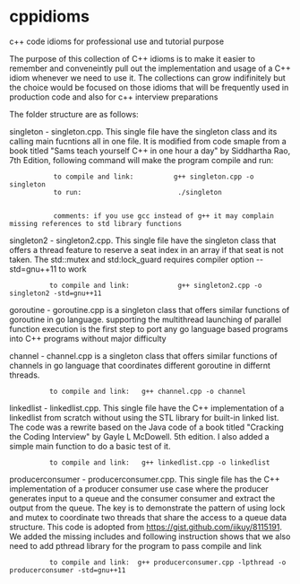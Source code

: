 # cppidioms
c++ code idioms for professional use and tutorial purpose

The purpose of this collection of C++ idioms is to make it easier to remember and conveneintly pull out
the implementation and usage of a C++ idiom whenever we need to use it. The
collections can grow indifinitely but the choice would be focused on those idioms that will be frequently used in production code and also for c++ interview preparations

The folder structure are as follows:

  singleton - singleton.cpp. This single file have the singleton class and its
              calling main fucntions all in one file. It is modified from code smaple from a book
              titled "Sams teach yourself C++ in one hour a day" by Siddhartha Rao, 7th Edition, 
              following command will make the program compile and run: 
 
               to compile and link:          g++ singleton.cpp -o singleton
               to run:                        ./singleton


               comments: if you use gcc instead of g++ it may complain missing references to std library functions

 singleton2 - singleton2.cpp. This single file have the singleton class that offers a thread feature to reserve a
              seat index in an array if that seat is not taken. The std::mutex and std:lock_guard requires
              compiler option --std=gnu++11 to work

              to compile and link:            g++ singleton2.cpp -o singleton2 -std=gnu++11

 goroutine  - goroutine.cpp is a singleton class that offers similar functions of goroutine in go language. 
              supporting the multithread launching of parallel function execution is the first step to port
              any go language based programs into C++ programs without major difficulty

 channel    - channel.cpp is a singleton class that offers similar functions of channels in go language 
              that coordinates different goroutine in differnt threads. 


              to compile and link:   g++ channel.cpp -o channel

 linkedlist  - linkedlist.cpp.  This single file have the C++ implementation of a linkedlist from scratch without
              using the STL library for built-in linked list. The code was a rewrite based on the Java code of
              a book titled "Cracking the Coding Interview" by Gayle L McDowell. 5th edition. I also added a simple
              main function to do a basic test of it.

              to compile and link:   g++ linkedlist.cpp -o linkedlist


 producerconsumer - producerconsumer.cpp. This single file has the C++ implementation of a producer consumer use case
              where the producer generates input to a queue and the consumer consumer and extract the output from the
              queue. The key is to demonstrate the pattern of using lock and mutex to coordinate two threads that share
              the access to a queue data structure. This code is adopted from https://gist.github.com/iikuy/8115191.
              We added the missing includes and following instruction shows that we also need to add pthread library
              for the program to pass compile and link

              to compile and link:  g++ producerconsumer.cpp -lpthread -o producerconsumer -std=gnu++11


